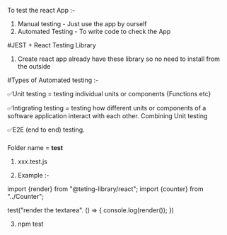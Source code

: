 To test the react App :-
1. Manual testing - Just use the app by ourself
2. Automated Testing - To write code to check the App


#JEST + React Testing Library

1. Create react app already have these library so no need to install from the outside

#Types of Automated testing :-

✅Unit testing =  testing individual units or components {Functions etc}

✅Intigrating testing  = testing how different units or components of a software application interact with each other. Combining Unit testing

✅E2E (end to end) testing.


#####
Folder name = __test__
1. xxx.test.js


2. Example :-

import {render} from "@teting-library/react";
import {counter} from "../Counter";

test("render the textarea". () => {
    console.log(render(<Counter/>));
})

3. npm test